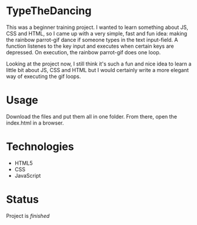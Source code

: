 # TypeTheDancing
This was a beginner training project. I wanted to learn something about JS, CSS and HTML, so I came up with a very simple, fast and fun idea: making the rainbow parrot-gif dance if someone types in the text input-field. A function listenes to the key input and executes when certain keys are depressed. On execution, the rainbow parrot-gif does one loop.

Looking at the project now, I still think it's such a fun and nice idea to learn a little bit about JS, CSS and HTML but I would certainly write a more elegant way of executing the gif loops.

# Usage
Download the files and put them all in one folder. From there, open the index.html in a browser.

# Technologies
- HTML5
- CSS
- JavaScript

# Status
Project is *finished*
